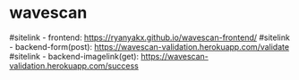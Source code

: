 # wavescan
#sitelink - frontend: https://ryanyakx.github.io/wavescan-frontend/ 
#sitelink - backend-form(post): https://wavescan-validation.herokuapp.com/validate 
#sitelink - backend-imagelink(get): https://wavescan-validation.herokuapp.com/success
